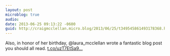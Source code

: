 ```yaml
---
layout: post
microblog: true
audio: 
date: 2013-06-25 09:13:22 -0600
guid: http://craigmcclellan.micro.blog/2013/06/25/t349545861493178368.html
---
```

Also, in honor of her birthday, @laura_mcclellan wrote a fantastic blog post you should all read. [t.co/uzT7EtSa9...](http://t.co/uzT7EtSa9K)
